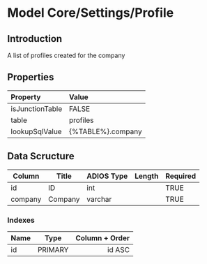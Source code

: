 # Model Core/Settings/Profile

## Introduction

A list of profiles created for the company

## Properties

| Property        | Value             |
| :-------------- | :---------------- |
| isJunctionTable | FALSE             |
| table           | profiles          |
| lookupSqlValue  | {%TABLE%}.company |

## Data Scructure

| Column  | Title   | ADIOS Type | Length | Required |
| ------- | ------- | ---------- | ------ | -------- |
| id      | ID      | int        |        | TRUE     |
| company | Company | varchar    |        | TRUE     |

### Indexes

| Name |  Type   | Column + Order |
| :--- | :-----: | -------------: |
| id   | PRIMARY |         id ASC |
